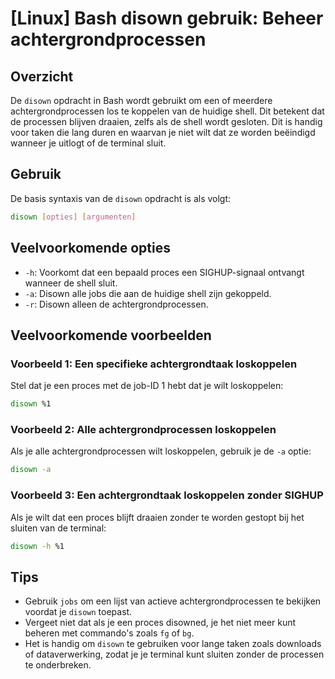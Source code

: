 # [Linux] Bash disown gebruik: Beheer achtergrondprocessen

## Overzicht
De `disown` opdracht in Bash wordt gebruikt om een of meerdere achtergrondprocessen los te koppelen van de huidige shell. Dit betekent dat de processen blijven draaien, zelfs als de shell wordt gesloten. Dit is handig voor taken die lang duren en waarvan je niet wilt dat ze worden beëindigd wanneer je uitlogt of de terminal sluit.

## Gebruik
De basis syntaxis van de `disown` opdracht is als volgt:

```bash
disown [opties] [argumenten]
```

## Veelvoorkomende opties
- `-h`: Voorkomt dat een bepaald proces een SIGHUP-signaal ontvangt wanneer de shell sluit.
- `-a`: Disown alle jobs die aan de huidige shell zijn gekoppeld.
- `-r`: Disown alleen de achtergrondprocessen.

## Veelvoorkomende voorbeelden

### Voorbeeld 1: Een specifieke achtergrondtaak loskoppelen
Stel dat je een proces met de job-ID 1 hebt dat je wilt loskoppelen:

```bash
disown %1
```

### Voorbeeld 2: Alle achtergrondprocessen loskoppelen
Als je alle achtergrondprocessen wilt loskoppelen, gebruik je de `-a` optie:

```bash
disown -a
```

### Voorbeeld 3: Een achtergrondtaak loskoppelen zonder SIGHUP
Als je wilt dat een proces blijft draaien zonder te worden gestopt bij het sluiten van de terminal:

```bash
disown -h %1
```

## Tips
- Gebruik `jobs` om een lijst van actieve achtergrondprocessen te bekijken voordat je `disown` toepast.
- Vergeet niet dat als je een proces disowned, je het niet meer kunt beheren met commando's zoals `fg` of `bg`.
- Het is handig om `disown` te gebruiken voor lange taken zoals downloads of dataverwerking, zodat je je terminal kunt sluiten zonder de processen te onderbreken.
